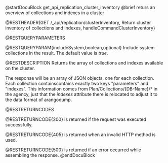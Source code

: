 
@startDocuBlock get_api_replication_cluster_inventory
@brief returs an overview of collections and indexes in a cluster

@RESTHEADER{GET /_api/replication/clusterInventory, Return cluster inventory of collections and indexes, handleCommandClusterInventory}

@RESTQUERYPARAMETERS

@RESTQUERYPARAM{includeSystem,boolean,optional}
Include system collections in the result. The default value is *true*.

@RESTDESCRIPTION
Returns the array of collections and indexes available on the cluster.

The response will be an array of JSON objects, one for each collection.
Each collection containscontains exactly two keys "parameters" and
"indexes". This
information comes from Plan/Collections/{DB-Name}/* in the agency,
just that the *indexes* attribute there is relocated to adjust it to
the data format of arangodump.

@RESTRETURNCODES

@RESTRETURNCODE{200}
is returned if the request was executed successfully.

@RESTRETURNCODE{405}
is returned when an invalid HTTP method is used.

@RESTRETURNCODE{500}
is returned if an error occurred while assembling the response.
@endDocuBlock

